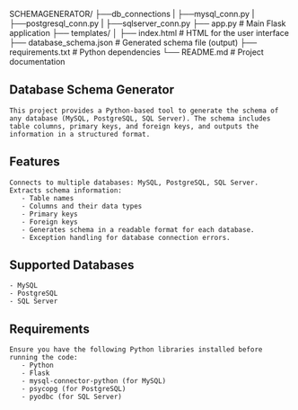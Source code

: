 SCHEMAGENERATOR/
├──db_connections
|   ├──mysql_conn.py
|   ├──postgresql_conn.py
|   ├──sqlserver_conn.py 
├── app.py                  # Main Flask application
├── templates/
│   ├── index.html          # HTML for the user interface
├── database_schema.json    # Generated schema file (output)
├── requirements.txt        # Python dependencies
└── README.md               # Project documentation







## Database Schema Generator

    This project provides a Python-based tool to generate the schema of any database (MySQL, PostgreSQL, SQL Server). The schema includes table columns, primary keys, and foreign keys, and outputs the information in a structured format.

## Features
    Connects to multiple databases: MySQL, PostgreSQL, SQL Server.
    Extracts schema information:
       - Table names
       - Columns and their data types
       - Primary keys
       - Foreign keys
       - Generates schema in a readable format for each database.
       - Exception handling for database connection errors.

## Supported Databases
    - MySQL
    - PostgreSQL
    - SQL Server

## Requirements
    Ensure you have the following Python libraries installed before running the code:
       - Python 
       - Flask 
       - mysql-connector-python (for MySQL)
       - psycopg (for PostgreSQL)
       - pyodbc (for SQL Server)

